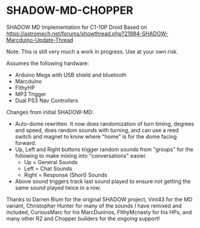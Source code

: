 # SHADOW-MD-CHOPPER
 SHADOW MD Implementation for C1-10P Droid
 Based on https://astromech.net/forums/showthread.php?21984-SHADOW-Marcduino-Update-Thread

Note:  This is still very much a work in progress.  Use at your own risk.

Assumes the following hardware:
* Arduino Mega with USB shield and bluetooth
* Marcduino
* FlthyHP
* MP3 Trigger
* Dual PS3 Nav Controllers

Changes from initial SHADOW-MD:

* Auto-dome rewritten.  It now does randomization of turn timing, degrees and speed, does random sounds with turning, and can use a reed switch and magnet to know where "home" is for the dome facing forward.
* Up, Left and Right buttons trigger random sounds from "groups" for the following to make mixing into "conversations" easier.
	* Up = General Sounds
	* Left = Chat Sounds
	* Right = Response (Short) Sounds
* Above sound triggers track last sound played to ensure not getting the same sound played twice in a row.

Thanks to Darren Blum for the original SHADOW project, Vint43 for the MD variant, Christopher Hunter for many of the sounds I have remixed and included, CuriousMarc for his MarcDuninos, FlthyMcnasty for his HPs, and many other R2 and Chopper builders for the ongoing support!
